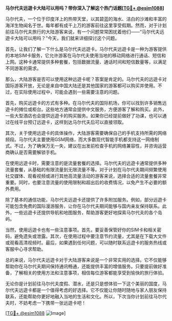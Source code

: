 **马尔代夫远遊卡大陆可以用吗？带你深入了解这个热门话题[[TG💪+ @esim1088](https://t.me/s/esim1088)]**

马尔代夫，一个位于印度洋上的热带天堂，以其碧蓝的海水、洁白的沙滩和丰富的海洋生物闻名于世。每年都有成千上万的游客前往这里享受假期。然而，对于计划前往马尔代夫旅行的大陆游客来说，有一个问题常常困扰着他们——“马尔代夫远遊卡大陆可以用吗？”今天，我们就来详细探讨这个问题。

首先，让我们了解一下什么是马尔代夫远遊卡。马尔代夫远遊卡是一种为游客提供的本地SIM卡服务，它允许游客在马尔代夫使用当地的移动网络进行通话、短信和上网。这种卡通常提供多种套餐，包括数据流量、通话时间和短信数量等，以满足不同游客的需求。

那么，大陆游客是否可以使用这种远遊卡呢？答案是肯定的。马尔代夫的远遊卡对国际游客开放，无论是来自中国大陆还是其他国家的游客都可以购买并使用。不过，在实际使用过程中，可能会遇到一些需要注意的问题。

首先，购买远遊卡的方式有多种。在马尔代夫的国际机场，你可以找到许多销售远遊卡的摊位或柜台。这些地方通常会提供中文服务，方便游客了解和购买。此外，一些大型酒店也会提供远遊卡的购买服务。如果你已经提前做好了功课，也可以通过在线平台预订远遊卡，这样到达马尔代夫后可以直接领取。

其次，关于使用远遊卡的具体操作，大陆游客需要确保自己的手机支持所需的网络频段。马尔代夫主要使用GSM网络，而大多数现代智能手机都支持这一网络制式。不过，为了确保万无一失，建议在出发前检查手机的网络兼容性，并咨询运营商确认是否需要解锁手机。

在使用远遊卡时，需要注意的是流量套餐的选择。马尔代夫的远遊卡通常提供多种流量套餐，从基础的有限流量到无限流量不等。对于计划在马尔代夫期间频繁使用社交媒体、观看视频或进行其他高流量活动的游客来说，选择合适的流量套餐非常重要。同时，也要注意流量的使用限制和超出后的收费情况，以免产生不必要的额外费用。

除了基本的通信功能，马尔代夫远遊卡还提供了许多附加服务。例如，部分远遊卡可能包含免费的国际漫游服务，让你在马尔代夫期间能够与国内亲友保持联系。此外，一些远遊卡还提供导航和地图服务，帮助游客更好地探索马尔代夫的各个岛屿。

当然，使用远遊卡也有一些注意事项。首先，要妥善保管好你的SIM卡和相关密码，避免遗失或泄露。其次，在使用过程中要注意节约流量，尤其是在下载大文件或观看高清视频时。最后，如果遇到任何问题，可以随时联系远遊卡的服务热线或客服中心寻求帮助。

总的来说，马尔代夫远遊卡对于大陆游客来说是一个非常实用的选择。它不仅能够帮助你在马尔代夫期间保持通讯畅通，还能提供丰富的增值服务。只要提前做好准备，了解相关的使用方法和注意事项，相信每位游客都能享受到愉快的旅行体验。

无论你是计划前往马尔代夫度假、潜水，还是只是想体验一下这个美丽的国度，马尔代夫远遊卡都是一个值得考虑的好选择。它不仅能让你随时随地与家人朋友保持联系，还能帮助你更好地融入当地的生活和文化。所以，下次当你计划前往马尔代夫时，不妨考虑一下携带一张远遊卡吧！

[[TG💪+ @esim1088](https://t.me/s/esim1088) ![Image](https://i.postimg.cc/4NQfJmqS/Snipaste-2025-05-13-00-14-12.png)]